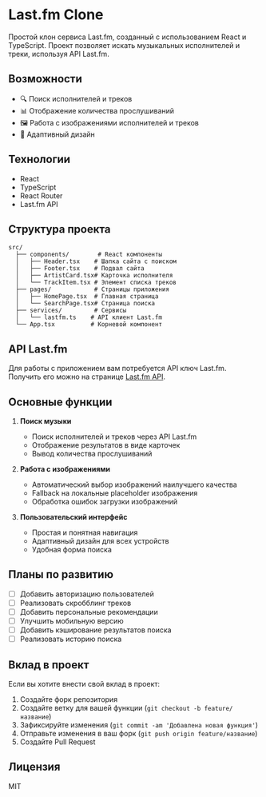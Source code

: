 # Last.fm Clone

Простой клон сервиса Last.fm, созданный с использованием React и TypeScript. Проект позволяет искать музыкальных исполнителей и треки, используя API Last.fm.

## Возможности

- 🔍 Поиск исполнителей и треков
- 📊 Отображение количества прослушиваний
- 🖼️ Работа с изображениями исполнителей и треков
- 📱 Адаптивный дизайн

## Технологии

- React
- TypeScript
- React Router
- Last.fm API

## Структура проекта

```
src/
  ├── components/        # React компоненты
  │   ├── Header.tsx    # Шапка сайта с поиском
  │   ├── Footer.tsx    # Подвал сайта
  │   ├── ArtistCard.tsx# Карточка исполнителя
  │   └── TrackItem.tsx # Элемент списка треков
  ├── pages/            # Страницы приложения
  │   ├── HomePage.tsx  # Главная страница
  │   └── SearchPage.tsx# Страница поиска
  ├── services/         # Сервисы
  │   └── lastfm.ts    # API клиент Last.fm
  └── App.tsx          # Корневой компонент
```

## API Last.fm

Для работы с приложением вам потребуется API ключ Last.fm. Получить его можно на странице [Last.fm API](https://www.last.fm/api/account/create).

## Основные функции

1. **Поиск музыки**
   - Поиск исполнителей и треков через API Last.fm
   - Отображение результатов в виде карточек
   - Вывод количества прослушиваний

2. **Работа с изображениями**
   - Автоматический выбор изображений наилучшего качества
   - Fallback на локальные placeholder изображения
   - Обработка ошибок загрузки изображений

3. **Пользовательский интерфейс**
   - Простая и понятная навигация
   - Адаптивный дизайн для всех устройств
   - Удобная форма поиска

## Планы по развитию

- [ ] Добавить авторизацию пользователей
- [ ] Реализовать скробблинг треков
- [ ] Добавить персональные рекомендации
- [ ] Улучшить мобильную версию
- [ ] Добавить кэширование результатов поиска
- [ ] Реализовать историю поиска

## Вклад в проект

Если вы хотите внести свой вклад в проект:

1. Создайте форк репозитория
2. Создайте ветку для вашей функции (`git checkout -b feature/название`)
3. Зафиксируйте изменения (`git commit -am 'Добавлена новая функция'`)
4. Отправьте изменения в ваш форк (`git push origin feature/название`)
5. Создайте Pull Request

## Лицензия

MIT 